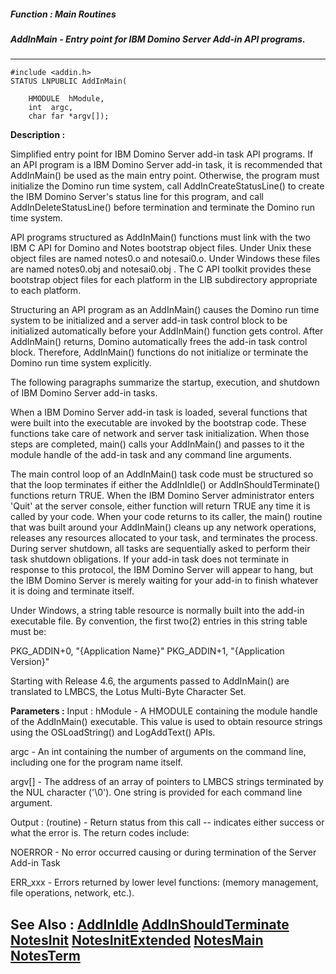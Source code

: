 ##### Function : Main Routines
##### AddInMain - Entry point for IBM Domino Server Add-in API programs.
---
```
#include <addin.h>
STATUS LNPUBLIC AddInMain(

	HMODULE  hModule,
	int  argc,
	char far *argv[]);
```
**Description :**

Simplified entry point for IBM Domino Server add-in task API programs.  If an 
API program is a IBM Domino Server add-in task, it is recommended that 
AddInMain() be used as the main entry point.  Otherwise, the program must 
initialize the Domino run time system, call AddInCreateStatusLine() to create 
the IBM Domino Server's status line for this program, and call 
AddInDeleteStatusLine() before termination and terminate the Domino run time 
system.

API programs structured as AddInMain() functions must link with the two IBM C 
API for Domino and Notes bootstrap object files. Under Unix these object files 
are named notes0.o and notesai0.o. Under Windows these files are named 
notes0.obj and notesai0.obj . The C API toolkit provides these bootstrap object 
files for each platform in the LIB subdirectory appropriate to each platform.

Structuring an API program as an AddInMain() causes the Domino run time system 
to be initialized and a server add-in task control block to be initialized 
automatically before your AddInMain() function gets control. After AddInMain() 
returns, Domino automatically frees the add-in task control block. Therefore, 
AddInMain() functions do not initialize or terminate the Domino run time system 
explicitly.

The following paragraphs summarize the startup, execution, and shutdown of IBM 
Domino Server add-in tasks.

When a IBM Domino Server add-in task is loaded, several functions that were 
built into the executable are invoked by the bootstrap code. These functions 
take care of network and server task initialization.  When those steps are 
completed, main() calls your AddInMain() and passes to it the module handle of 
the add-in task and any command line arguments.

The main control loop of an AddInMain() task code must be structured so that 
the loop terminates if either the AddInIdle() or AddInShouldTerminate() 
functions return TRUE.  When the IBM Domino Server administrator enters 'Quit' 
at the server console, either function will return TRUE any time it is called 
by your code.  When your code returns to its caller, the main() routine that 
was built around your AddInMain() cleans up any network operations, releases 
any resources allocated to your task, and terminates the process.  During 
server shutdown, all tasks are sequentially asked to perform their task 
shutdown obligations.  If your add-in task does not terminate in response to 
this protocol, the IBM Domino Server will appear to hang, but the IBM Domino 
Server is merely waiting for your add-in to finish whatever it is doing and 
terminate itself.

Under Windows, a string table resource is normally built into the add-in 
executable file.  By convention, the first two(2) entries in this string table 
must be:

PKG_ADDIN+0,  "{Application Name}"
PKG_ADDIN+1,  "{Application Version}"

Starting with Release 4.6, the arguments passed to AddInMain() are translated 
to LMBCS, the Lotus Multi-Byte Character Set.

**Parameters :**
Input :
hModule  -  A HMODULE containing the module handle of the AddInMain() executable.  This value is used to obtain resource strings using the OSLoadString() and LogAddText() APIs.

argc  -  An int containing the number of arguments on the command line, including one for the program name itself.

argv[]  -  The address of an array of pointers to LMBCS strings terminated by the NUL character ('\0').  One string is provided for each command line argument.

Output :
(routine)  -  Return status from this call -- indicates either success or what the error is. The return codes include:

NOERROR - No error occurred causing or during termination of the Server Add-in Task

ERR_xxx - Errors returned by lower level functions: (memory management, file operations, network,  etc.).



**See Also :**
[AddInIdle](/domino-c-api-docs/reference/Func/AddInIdle)
[AddInShouldTerminate](/domino-c-api-docs/reference/Func/AddInShouldTerminate)
[NotesInit](/domino-c-api-docs/reference/Func/NotesInit)
[NotesInitExtended](/domino-c-api-docs/reference/Func/NotesInitExtended)
[NotesMain](/domino-c-api-docs/reference/Func/NotesMain)
[NotesTerm](/domino-c-api-docs/reference/Func/NotesTerm)
---
